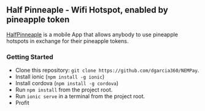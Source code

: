 ## Half Pinneaple - Wifi Hotspot, enabled by pineapple token

[HalfPinneaple](#) is a mobile App that allows anybody to use pineapple hotspots in exchange for their pineapple tokens.


### Getting Started
* Clone this repository: `git clone https://github.com/dgarcia360/NEMPay`.
* Install ionic (`npm install -g ionic`)
* Install cordova (`npm install -g cordova`)
* Run `npm install` from the project root.
* Run `ionic serve` in a terminal from the project root.
* Profit
